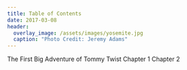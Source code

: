 ```yaml
---
title: Table of Contents
date: 2017-03-08
header:
  overlay_image: /assets/images/yosemite.jpg
  caption: "Photo Credit: Jeremy Adams"
---
```


The First Big Adventure of Tommy Twist
Chapter 1
Chapter 2
